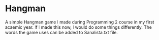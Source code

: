 # Hangman
A simple Hangman game I made during Programming 2 course in my first acaemic year.
If I made this now, I would do some things differently.
The words the game uses can be added to Sanalista.txt file.
